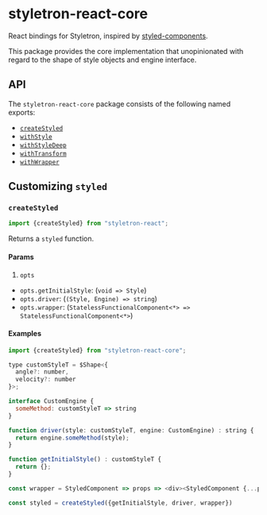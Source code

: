# styletron-react-core

React bindings for Styletron, inspired by [styled-components](https://github.com/styled-components/styled-components).

This package provides the core implementation that unopinionated with regard to the shape of style objects and engine interface.

## API
The `styletron-react-core` package consists of the following named exports:
- [`createStyled`](#createstyled)
- [`withStyle`](#withstyle)
- [`withStyleDeep`](#withstyledeep)
- [`withTransform`](#withtransform)
- [`withWrapper`](#withwrapper)

## Customizing `styled`

### `createStyled`

```js
import {createStyled} from "styletron-react";
```

Returns a `styled` function.

#### Params
1. `opts`
- `opts.getInitialStyle`: (`void => Style`)
- `opts.driver`: (`(Style, Engine) => string`)
- `opts.wrapper`: (`StatelessFunctionalComponent<*> => StatelessFunctionalComponent<*>`)


#### Examples

```js
import {createStyled} from "styletron-react-core";

type customStyleT = $Shape<{
  angle?: number,
  velocity?: number
}>;

interface CustomEngine {
  someMethod: customStyleT => string
}

function driver(style: customStyleT, engine: CustomEngine) : string {
  return engine.someMethod(style);
}

function getInitialStyle() : customStyleT {
  return {};
}

const wrapper = StyledComponent => props => <div><StyledComponent {...props}/></div>;

const styled = createStyled({getInitialStyle, driver, wrapper})

```
